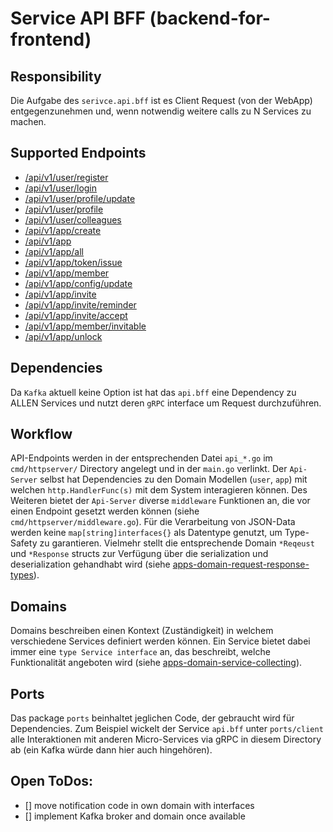 # Service API BFF (backend-for-frontend)


## Responsibility
Die Aufgabe des `serivce.api.bff` ist es Client Request (von der WebApp) entgegenzunehmen und, wenn notwendig weitere calls zu N Services zu machen.

## Supported Endpoints
- [/api/v1/user/register](https://github.com/KonstantinGasser/datalab/blob/main/service.api.bff/cmd/httpserver/api_register_user.go)
- [/api/v1/user/login](https://github.com/KonstantinGasser/datalab/blob/main/service.api.bff/cmd/httpserver/api_login_user.go)
- [/api/v1/user/profile/update](https://github.com/KonstantinGasser/datalab/blob/main/service.api.bff/cmd/httpserver/api_update_profile.go)
- [/api/v1/user/profile](https://github.com/KonstantinGasser/datalab/blob/main/service.api.bff/cmd/httpserver/api_get_user.go)
- [/api/v1/user/colleagues](https://github.com/KonstantinGasser/datalab/blob/main/service.api.bff/cmd/httpserver/api_get_user.go)
- [/api/v1/app/create](https://github.com/KonstantinGasser/datalab/blob/main/service.api.bff/cmd/httpserver/api_create_app.go)
- [/api/v1/app](https://github.com/KonstantinGasser/datalab/blob/main/service.api.bff/cmd/httpserver/api_get_app.go)
- [/api/v1/app/all](https://github.com/KonstantinGasser/datalab/blob/main/service.api.bff/cmd/httpserver/api_get_app.go)
- [/api/v1/app/token/issue](https://github.com/KonstantinGasser/datalab/blob/main/service.api.bff/cmd/httpserver/api_issue_apptoken.go)
- [/api/v1/app/member](https://github.com/KonstantinGasser/datalab/blob/main/service.api.bff/cmd/httpserver/api_get_invitable_users.go)
- [/api/v1/app/config/update](https://github.com/KonstantinGasser/datalab/blob/main/service.api.bff/cmd/httpserver/api_update_appconfig.go)
- [/api/v1/app/invite](https://github.com/KonstantinGasser/datalab/blob/main/service.api.bff/cmd/httpserver/api_send_app_invite.go)
- [/api/v1/app/invite/reminder](https://github.com/KonstantinGasser/datalab/blob/main/service.api.bff/cmd/httpserver/api_send_app_invite.go)
- [/api/v1/app/invite/accept](https://github.com/KonstantinGasser/datalab/blob/main/service.api.bff/cmd/httpserver/api_send_app_invite.go)
- [/api/v1/app/member/invitable](https://github.com/KonstantinGasser/datalab/blob/main/service.api.bff/cmd/httpserver/api_get_invitable_users.go)
- [/api/v1/app/unlock](https://github.com/KonstantinGasser/datalab/blob/main/service.api.bff/cmd/httpserver/api_unlock_app.go)

## Dependencies
Da `Kafka` aktuell keine Option ist hat das `api.bff` eine Dependency zu ALLEN Services und nutzt deren `gRPC` interface um Request durchzuführen.

## Workflow
API-Endpoints werden in der entsprechenden Datei `api_*.go` im `cmd/httpserver/` Directory angelegt und in der `main.go` verlinkt. Der `Api-Server` selbst hat Dependencies zu den Domain Modellen (`user`, `app`) mit welchen `http.HandlerFunc(s)` mit dem System interagieren können. Des Weiteren bietet der `Api-Server` diverse `middleware` Funktionen an, die vor einen Endpoint gesetzt werden können (siehe `cmd/httpserver/middleware.go`).
Für die Verarbeitung von JSON-Data werden keine `map[string]interfaces{}` als Datentype genutzt, um Type-Safety zu garantieren. Vielmehr stellt die entsprechende Domain `*Reqeust` und `*Response` structs zur Verfügung über die serialization und deserialization gehandhabt wird (siehe [apps-domain-request-response-types](https://github.com/KonstantinGasser/datalab/blob/main/service.api.bff/internal/apps/apps.go)).


## Domains
Domains beschreiben einen Kontext (Zuständigkeit) in welchem verschiedene Services definiert werden können. Ein Service bietet dabei immer eine `type Service interface` an, das beschreibt, welche Funktionalität angeboten wird (siehe [apps-domain-service-collecting](https://github.com/KonstantinGasser/datalab/blob/main/service.api.bff/internal/apps/collecting/service.go)).

## Ports
Das package `ports` beinhaltet jeglichen Code, der gebraucht wird für Dependencies. Zum Beispiel wickelt der Service `api.bff` unter `ports/client` alle Interaktionen mit anderen Micro-Services via gRPC in diesem Directory ab (ein Kafka würde dann hier auch hingehören). 


## Open ToDos:
- [] move notification code in own domain with interfaces
- [] implement Kafka broker and domain once available

